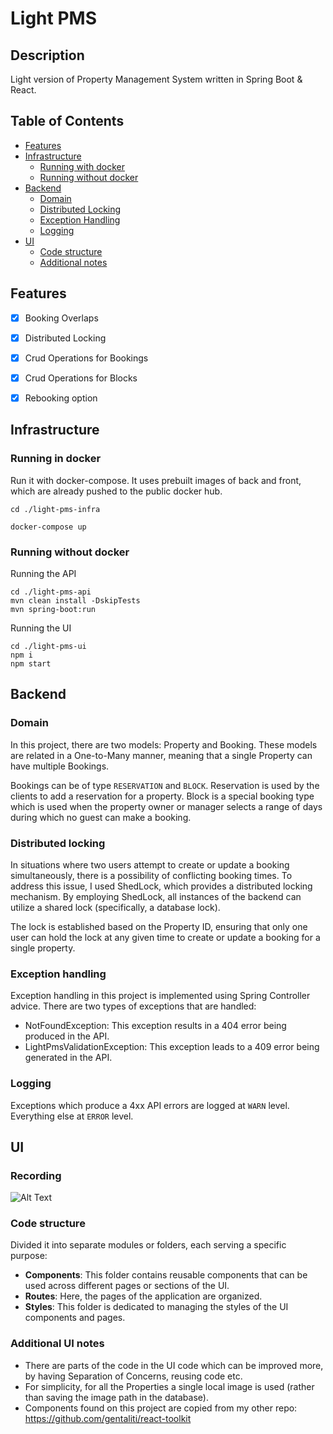 # Light PMS

## Description

Light version of Property Management System written in Spring Boot & React.

## Table of Contents
- [Features](#features)
- [Infrastructure](#infrastructure)
  - [Running with docker](#running-in-docker)
  - [Running without docker](#running-without-docker)
- [Backend](#backend)
  - [Domain](#domain)
  - [Distributed Locking](#distributed-locking)
  - [Exception Handling](#exception-handling)
  - [Logging](#logging)
- [UI](#ui)
  - [Code structure](#code-structure)
  - [Additional notes](#additional-notes)
  
## Features

- [x] Booking Overlaps
- [x] Distributed Locking
- [x] Crud Operations for Bookings
- [x] Crud Operations for Blocks
- [x] Rebooking option



## Infrastructure
### Running in docker
Run it with docker-compose. It uses prebuilt images of back and front, which are already pushed to the public docker hub.
```shell
cd ./light-pms-infra

docker-compose up
```

### Running without docker
Running the API
```shell
cd ./light-pms-api
mvn clean install -DskipTests
mvn spring-boot:run
```

Running the UI
```shell
cd ./light-pms-ui
npm i
npm start
```
## Backend

### Domain

In this project, there are two models: Property and Booking. These models are related in a One-to-Many manner, meaning that a single Property can have multiple Bookings.

Bookings can be of type `RESERVATION` and `BLOCK`. Reservation is used by the clients to add a reservation for a property. Block is a special booking type which is used when the property owner or manager selects a range of days during
which no guest can make a booking.

### Distributed locking

In situations where two users attempt to create or update a booking simultaneously, there is a possibility of conflicting booking times. 
To address this issue, I used ShedLock, which provides a distributed locking mechanism. 
By employing ShedLock, all instances of the backend can utilize a shared lock (specifically, a database lock).

The lock is established based on the Property ID, ensuring that only one user can hold the lock at any given time to create or update a booking for a single property.

### Exception handling

Exception handling in this project is implemented using Spring Controller advice. There are two types of exceptions that are handled:

- NotFoundException: This exception results in a 404 error being produced in the API.
- LightPmsValidationException: This exception leads to a 409 error being generated in the API.

### Logging

Exceptions which produce a 4xx API errors are logged at `WARN` level. Everything else at `ERROR` level. 

## UI

### Recording

![Alt Text](./pms-recording.gif)

### Code structure

Divided it into separate modules or folders, each serving a specific purpose:

- **Components**: This folder contains reusable components that can be used across different pages or sections of the UI. 
- **Routes**: Here, the pages of the application are organized.
- **Styles**: This folder is dedicated to managing the styles of the UI components and pages.


### Additional UI notes
- There are parts of the code in the UI code which can be improved more, by having Separation of Concerns, reusing code etc.
- For simplicity, for all the Properties a single local image is used (rather than saving the image path in the database).
- Components found on this project are copied from my other repo: https://github.com/gentaliti/react-toolkit

